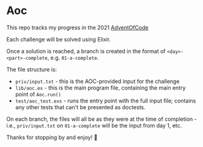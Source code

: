 # Aoc

This repo tracks my progress in the 2021 [AdventOfCode](https://adventofcode.com/2021)

Each challenge will be solved using Elixir.

Once a solution is reached, a branch is created in the format of `<day>-<part>-complete`, e.g. `01-a-complete`.

The file structure is:

- `priv/input.txt` - this is the AOC-provided input for the challenge
- `lib/aoc.ex` - this is the main program file, containing the main entry point of `Aoc.run()`
- `test/aoc_test.exs` - runs the entry point with the full input file; contains any other tests that can't be presented as doctests.

On each branch, the files will all be as they were at the time of completion - i.e., `priv/input.txt` on `01-a-complete` will be the input from day 1, etc.

Thanks for stopping by and enjoy! 🍻
